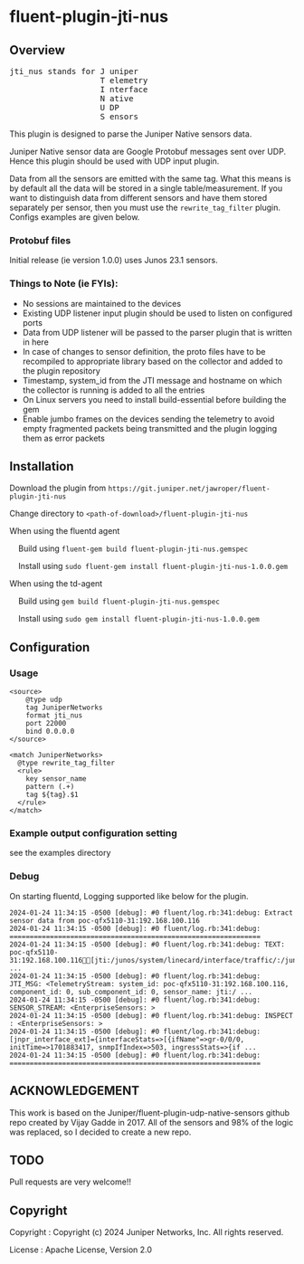 # fluent-plugin-jti-nus

## Overview


<pre>
jti_nus stands for J uniper   
                   T elemetry
                   I nterface
                   N ative
                   U DP
                   S ensors
</pre>


This plugin is designed to parse the Juniper Native sensors data.

Juniper Native sensor data are Google Protobuf messages sent over UDP. Hence this plugin should be used with UDP input plugin.

Data from all the sensors are emitted with the same tag. What this means is by default all the data will be stored in a single table/measurement. If you want to distinguish data from different sensors and have them stored separately per sensor, then you must use the `rewrite_tag_filter` plugin. Configs examples are given below.


### Protobuf files

  Initial release (ie version 1.0.0) uses Junos 23.1 sensors.


### Things to Note (ie FYIs):

* No sessions are maintained to the devices
* Existing UDP listener input plugin should be used to listen on configured ports
* Data from UDP listener will be passed to the parser plugin that is written in here
* In case of changes to sensor definition, the proto files have to be recompiled to appropriate library based on the collector and added to the plugin repository
* Timestamp, system_id from the JTI message and hostname on which the collector is running is added to all the entries
* On Linux servers you need to install build-essential before building the gem
* Enable jumbo frames on the devices sending the telemetry to avoid empty fragmented packets being transmitted and the plugin logging them as error packets


## Installation

Download the plugin from `https://git.juniper.net/jawroper/fluent-plugin-jti-nus`

Change directory to `<path-of-download>/fluent-plugin-jti-nus`


When using the fluentd agent

&nbsp;&nbsp;&nbsp;&nbsp;Build using `fluent-gem build fluent-plugin-jti-nus.gemspec`

&nbsp;&nbsp;&nbsp;&nbsp;Install using `sudo fluent-gem install fluent-plugin-jti-nus-1.0.0.gem`


When using the td-agent

&nbsp;&nbsp;&nbsp;&nbsp;Build using `gem build fluent-plugin-jti-nus.gemspec`

&nbsp;&nbsp;&nbsp;&nbsp;Install using `sudo gem install fluent-plugin-jti-nus-1.0.0.gem`


## Configuration

### Usage


```
<source>
    @type udp
    tag JuniperNetworks
    format jti_nus
    port 22000
    bind 0.0.0.0
</source>

<match JuniperNetworks>
  @type rewrite_tag_filter
  <rule>
    key sensor_name
    pattern (.+)
    tag ${tag}.$1
  </rule>
</match>
```

### Example output configuration setting

see the examples directory

### Debug

On starting fluentd, Logging supported like below for the plugin.

```
2024-01-24 11:34:15 -0500 [debug]: #0 fluent/log.rb:341:debug: Extract sensor data from poc-qfx5110-31:192.168.100.116
2024-01-24 11:34:15 -0500 [debug]: #0 fluent/log.rb:341:debug: ==============================================================
2024-01-24 11:34:15 -0500 [debug]: #0 fluent/log.rb:341:debug: TEXT: poc-qfx5110-31:192.168.100.116  [jti:/junos/system/linecard/interface/traffic/:/junos/system/linecard/interface/traffic/ ...
2024-01-24 11:34:15 -0500 [debug]: #0 fluent/log.rb:341:debug: JTI_MSG: <TelemetryStream: system_id: poc-qfx5110-31:192.168.100.116, component_id: 0, sub_component_id: 0, sensor_name: jti:/ ...
2024-01-24 11:34:15 -0500 [debug]: #0 fluent/log.rb:341:debug: SENSOR_STREAM: <EnterpriseSensors: >
2024-01-24 11:34:15 -0500 [debug]: #0 fluent/log.rb:341:debug: INSPECT : <EnterpriseSensors: >
2024-01-24 11:34:15 -0500 [debug]: #0 fluent/log.rb:341:debug:  [jnpr_interface_ext]={interfaceStats=>[{ifName"=>gr-0/0/0, initTime=>1701883417, snmpIfIndex=>503, ingressStats=>{if ...
2024-01-24 11:34:15 -0500 [debug]: #0 fluent/log.rb:341:debug: ==============================================================

```

## ACKNOWLEDGEMENT

This work is based on the Juniper/fluent-plugin-udp-native-sensors github repo
created by Vijay Gadde in 2017. All of the sensors and 98% of the logic was replaced, so I decided to create a new repo.

## TODO

Pull requests are very welcome!!

## Copyright

Copyright :  Copyright (c) 2024 Juniper Networks, Inc. All rights reserved.

License   :  Apache License, Version 2.0

